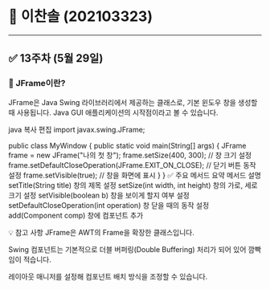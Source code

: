 # 📘 이찬솔 (202103323)

---

## ✅ 13주차 (5월 29일)

### 🌟 JFrame이란?
JFrame은 Java Swing 라이브러리에서 제공하는 클래스로, 기본 윈도우 창을 생성할 때 사용됩니다. Java GUI 애플리케이션의 시작점이라고 볼 수 있습니다.

java
복사
편집
import javax.swing.JFrame;

public class MyWindow {
    public static void main(String[] args) {
        JFrame frame = new JFrame("나의 첫 창");
        frame.setSize(400, 300);             // 창 크기 설정
        frame.setDefaultCloseOperation(JFrame.EXIT_ON_CLOSE);  // 닫기 버튼 동작 설정
        frame.setVisible(true);              // 창을 화면에 표시
    }
}
✅ 주요 메서드 요약
메서드	설명
setTitle(String title)	창의 제목 설정
setSize(int width, int height)	창의 가로, 세로 크기 설정
setVisible(boolean b)	창을 보이게 할지 여부 설정
setDefaultCloseOperation(int operation)	창 닫을 때의 동작 설정
add(Component comp)	창에 컴포넌트 추가

💡 참고 사항
JFrame은 AWT의 Frame을 확장한 클래스입니다.

Swing 컴포넌트는 기본적으로 더블 버퍼링(Double Buffering) 처리가 되어 있어 깜빡임이 적습니다.

레이아웃 매니저를 설정해 컴포넌트 배치 방식을 조정할 수 있습니다.
